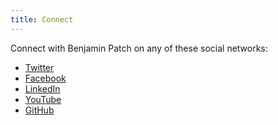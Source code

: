 ```yaml
---
title: Connect
---
```


Connect with Benjamin Patch on any of these social networks:
- <a href="https://twitter.com/BenjaminPatch" target="_blank">Twitter</a>
- <a href="https://www.facebook.com/benjamin.r.patch" target="_blank">Facebook</a>
- <a href="https://www.linkedin.com/in/benjaminpatch" target="_blank">LinkedIn</a>
- <a href="https://www.youtube.com/c/celestialcinema/" target="_blank">YouTube</a>
- <a href="https://github.com/benjamin-patch" target="_blank">GitHub</a>
